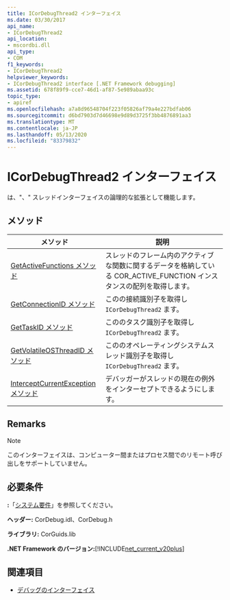 ```yaml
---
title: ICorDebugThread2 インターフェイス
ms.date: 03/30/2017
api_name:
- ICorDebugThread2
api_location:
- mscordbi.dll
api_type:
- COM
f1_keywords:
- ICorDebugThread2
helpviewer_keywords:
- ICorDebugThread2 interface [.NET Framework debugging]
ms.assetid: 678f89f9-cce7-46d1-af87-5e989abaa93c
topic_type:
- apiref
ms.openlocfilehash: a7a8d96548704f223f05826af79a4e227bdfab06
ms.sourcegitcommit: d6bd7903d7d46698e9d89d3725f3bb4876891aa3
ms.translationtype: MT
ms.contentlocale: ja-JP
ms.lasthandoff: 05/13/2020
ms.locfileid: "83379832"
---
```

# <a name="icordebugthread2-interface"></a>ICorDebugThread2 インターフェイス
は、"、" スレッドインターフェイスの論理的な拡張として機能します。  
  
## <a name="methods"></a>メソッド  
  
|メソッド|説明|  
|------------|-----------------|  
|[GetActiveFunctions メソッド](icordebugthread2-getactivefunctions-method.md)|スレッドのフレーム内のアクティブな関数に関するデータを格納している COR_ACTIVE_FUNCTION インスタンスの配列を取得します。|  
|[GetConnectionID メソッド](icordebugthread2-getconnectionid-method.md)|このの接続識別子を取得し `ICorDebugThread2` ます。|  
|[GetTaskID メソッド](icordebugthread2-gettaskid-method.md)|こののタスク識別子を取得し `ICorDebugThread2` ます。|  
|[GetVolatileOSThreadID メソッド](icordebugthread2-getvolatileosthreadid-method.md)|こののオペレーティングシステムスレッド識別子を取得し `ICorDebugThread2` ます。|  
|[InterceptCurrentException メソッド](icordebugthread2-interceptcurrentexception-method.md)|デバッガーがスレッドの現在の例外をインターセプトできるようにします。|  
  
## <a name="remarks"></a>Remarks  
  
> [!NOTE]
> このインターフェイスは、コンピューター間またはプロセス間でのリモート呼び出しをサポートしていません。  
  
## <a name="requirements"></a>必要条件  
 **:**「[システム要件](../../get-started/system-requirements.md)」を参照してください。  
  
 **ヘッダー:** CorDebug.idl、CorDebug.h  
  
 **ライブラリ:** CorGuids.lib  
  
 **.NET Framework のバージョン:**[!INCLUDE[net_current_v20plus](../../../../includes/net-current-v20plus-md.md)]  
  
## <a name="see-also"></a>関連項目

- [デバッグのインターフェイス](debugging-interfaces.md)
